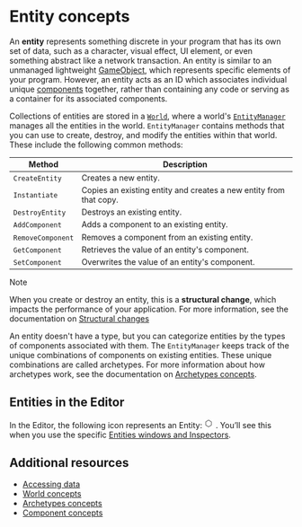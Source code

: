 # Entity concepts

An **entity** represents something discrete in your program that has its own set of data, such as a character, visual effect, UI element, or even something abstract like a network transaction. An entity is similar to an unmanaged lightweight [GameObject](https://docs.unity3d.com/Manual/class-GameObject.html), which represents specific elements of your program. However, an entity acts as an ID which associates individual unique [components](concepts-components.md) together, rather than containing any code or serving as a container for its associated components.

Collections of entities are stored in a [`World`](xref:Unity.Entities.World), where a world's [`EntityManager`](xref:Unity.Entities.EntityManager) manages all the entities in the world. `EntityManager` contains methods that you can use to create, destroy, and modify the entities within that world. These include the following common methods:

|**Method**|**Description**|
|---|---|
| `CreateEntity` | Creates a new entity.|
| `Instantiate`  | Copies an existing entity and creates a new entity from that copy.|
| `DestroyEntity`| Destroys an existing entity.|
| `AddComponent` | Adds a component to an existing entity.|
| `RemoveComponent`| Removes a component from an existing entity.|
| `GetComponent`| Retrieves the value of an entity's component.|
| `SetComponent`| Overwrites the value of an entity's component.|

>[!NOTE]
>When you create or destroy an entity, this is a **structural change**, which impacts the performance of your application. For more information, see the documentation on [Structural changes](concepts-structural-changes.md)

An entity doesn't have a type, but you can categorize entities by the types of components associated with them. The `EntityManager` keeps track of the unique combinations of components on existing entities. These unique combinations are called archetypes. For more information about how archetypes work, see the documentation on [Archetypes concepts](concepts-archetypes.md). 

## Entities in the Editor

In the Editor, the following icon represents an Entity: ![](images/editor-entity-icon.png) . You’ll see this when you use the specific [Entities windows and Inspectors](editor-workflows.md).

## Additional resources

* [Accessing data](systems-overview.md)
* [World concepts](concepts-worlds.md)
* [Archetypes concepts](concepts-archetypes.md)
* [Component concepts](concepts-components.md)